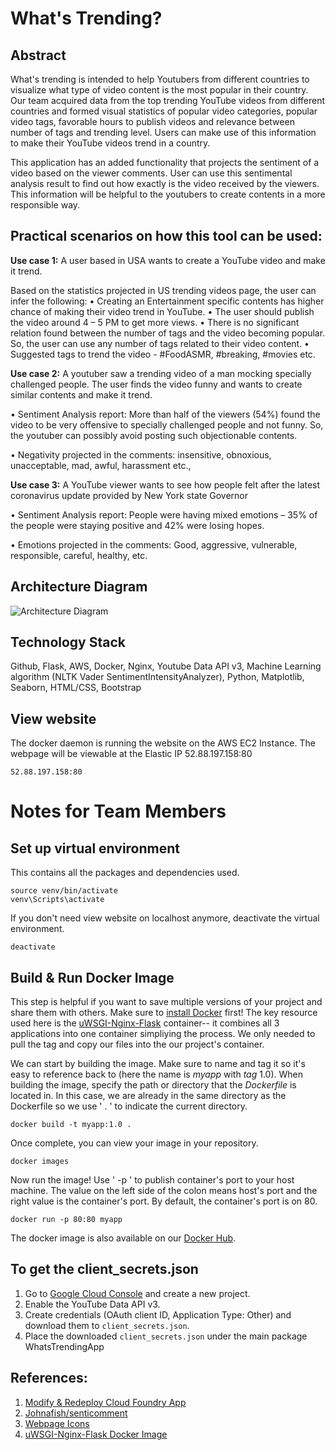 # **What's Trending?**
## **Abstract**
What's trending is intended to help Youtubers from different countries to visualize what type of video content is the most popular in their country. Our team acquired data from the top trending YouTube videos from different countries and formed visual statistics of popular video categories, popular video tags, favorable hours to publish videos and relevance between number of tags and trending level. Users can make use of this information to make their YouTube videos trend in a country.

This application has an added functionality that projects the sentiment of a video based on the viewer comments. User can use this sentimental analysis result to find out how exactly is the video received by the viewers. This information will be helpful to the youtubers to create contents in a more responsible way.

## **Practical scenarios on how this tool can be used:**

**Use case 1:** A user based in USA wants to create a YouTube video and make it trend.

Based on the statistics projected in US trending videos page, the user can infer the following:
•	Creating an Entertainment specific contents has higher chance of making their video trend in YouTube.
•	The user should publish the video around 4 – 5 PM to get more views.
•	There is no significant relation found between the number of tags and the video becoming popular. So, the user can use any number of tags related to their video content.
•	Suggested tags to trend the video - #FoodASMR, #breaking, #movies etc.


**Use case 2:** A youtuber saw a trending video of a man mocking specially challenged people. The user finds the video funny and wants to create similar contents and make it trend. 

•	Sentiment Analysis report:
More than half of the viewers (54%) found the video to be very offensive to specially challenged people and not funny. So, the youtuber can possibly avoid posting such objectionable contents.

•	Negativity projected in the comments: 
insensitive, obnoxious, unacceptable, mad, awful, harassment etc.,


**Use case 3:** A YouTube viewer wants to see how people felt after the latest coronavirus update provided by New York state Governor

•	Sentiment Analysis report:
People were having mixed emotions – 35% of the people were staying positive and 42% were losing hopes.

•	Emotions projected in the comments: 
Good, aggressive, vulnerable, responsible, careful, healthy,  etc.


## **Architecture Diagram**
![Architecture Diagram](https://github.com/SJSUSpring2020-CMPE272/Whats-Trending/blob/develop/Final%20Architecture.png)


## **Technology Stack**
Github, Flask, AWS, Docker, Nginx, Youtube Data API v3, Machine Learning algorithm (NLTK Vader SentimentIntensityAnalyzer), Python, Matplotlib, Seaborn, HTML/CSS, Bootstrap


## **View website**
The docker daemon is running the website on the AWS EC2 Instance. The webpage will be viewable at the Elastic IP 52.88.197.158:80 
```
52.88.197.158:80
```

# **Notes for Team Members**

## **Set up virtual environment**
This contains all the packages and dependencies used. 
```
source venv/bin/activate
venv\Scripts\activate
```

If you don't need view website on localhost anymore, deactivate the virtual environment. 
```
deactivate
```

## Build & Run Docker Image 
This step is helpful if you want to save multiple versions of your project and share them with others. Make sure to [install
Docker](https://www.docker.com/products/docker-desktop) first! The key resource used here is the [uWSGI-Nginx-Flask](https://hub.docker.com/r/tiangolo/uwsgi-nginx-flask/)
container-- it combines all 3 applications into one container simpliying the process. We only needed to pull the tag and copy our files into the our
project's container.

We can start by building the image. Make sure to name and tag it so it's easy to reference back to (here the name is *myapp* with *tag* 1.0). When building the image, specify the path or directory that the *Dockerfile*
is located in. In this case, we are already in the same directory as the Dockerfile so we use ' . ' to indicate the current directory. 
```
docker build -t myapp:1.0 .
```

Once complete, you can view your image in your repository. 
```
docker images
```

Now run the image! Use ' -p ' to publish container's port to your host machine. The value on the left side of the colon
means host's port and the right value is the container's port. By default, the container's port is on 80. 
```
docker run -p 80:80 myapp
```

The docker image is also available on our [Docker Hub](https://hub.docker.com/repository/docker/lindatvy/whatstrendingapp).

## To get the client_secrets.json
1. Go to [Google Cloud Console](https://console.cloud.google.com) and create a new project. 
2. Enable the YouTube Data API v3.
3. Create credentials (OAuth client ID, Application Type: Other) and download them to `client_secrets.json`.
4. Place the downloaded `client_secrets.json` under the main package WhatsTrendingApp

## **References:**
1. [Modify & Redeploy Cloud Foundry App](https://cloud.ibm.com/docs/starters?topic=starters-download-modify-and-redeploy-your-cloud-foundry-app-with-the-command-line-interface)
2. [Johnafish/senticomment](https://github.com/johnafish/senticomment)
3. [Webpage Icons](https://www.flaticon.com/packs/survey-feedback-2)
4. [uWSGI-Nginx-Flask Docker Image](https://hub.docker.com/r/tiangolo/uwsgi-nginx-flask/)
